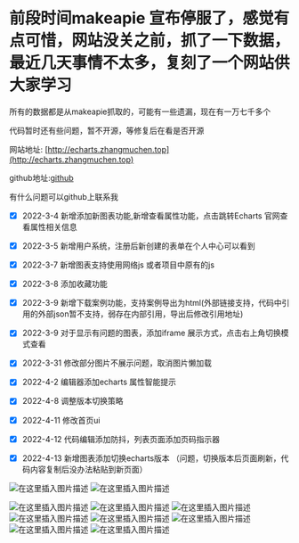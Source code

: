 # 前段时间makeapie 宣布停服了，感觉有点可惜，网站没关之前，抓了一下数据，最近几天事情不太多，复刻了一个网站供大家学习

所有的数据都是从makeapie抓取的，可能有一些遗漏，现在有一万七千多个

代码暂时还有些问题，暂不开源，等修复后在看是否开源

网站地址: [http://echarts.zhangmuchen.top](http://echarts.zhangmuchen.top)

github地址:[github](https://github.com/zhangxiang0316/echartsDemo)

有什么问题可以github上联系我



- [x] 2022-3-4 新增添加新图表功能,新增查看属性功能，点击跳转Echarts 官网查看属性相关信息

- [x] 2022-3-5 新增用户系统，注册后新创建的表单在个人中心可以看到

- [x] 2022-3-7 新增图表支持使用网络js 或者项目中原有的js 

- [x] 2022-3-8 添加收藏功能

- [x] 2022-3-9 新增下载案例功能，支持案例导出为html(外部链接支持，代码中引用的外部json暂不支持，弱存在内部引用，导出后修改引用地址)

- [x] 2022-3-9 对于显示有问题的图表，添加iframe 展示方式，点击右上角切换模式查看

- [x] 2022-3-31 修改部分图片不展示问题，取消图片懒加载

- [x] 2022-4-2  编辑器添加echarts 属性智能提示

- [x] 2022-4-8 调整版本切换策略

- [x] 2022-4-11 修改首页ui

- [x] 2022-4-12 代码编辑添加防抖，列表页面添加页码指示器

- [x] 2022-4-13 新增图表添加切换echarts版本 （问题，切换版本后页面刷新，代码内容复制后没办法粘贴到新页面）





![在这里插入图片描述](https://img-blog.csdnimg.cn/b9626b1349af4204b961d00a186393c4.png?x-oss-process=image/watermark,type_d3F5LXplbmhlaQ,shadow_50,text_Q1NETiBA6L2u5Zue5Y2D6L29,size_20,color_FFFFFF,t_70,g_se,x_16#pic_center)
![在这里插入图片描述](https://img-blog.csdnimg.cn/f03061990c594353bb72600129c8fa8f.png?x-oss-process=image/watermark,type_d3F5LXplbmhlaQ,shadow_50,text_Q1NETiBA6L2u5Zue5Y2D6L29,size_20,color_FFFFFF,t_70,g_se,x_16#pic_center)

![在这里插入图片描述](https://img-blog.csdnimg.cn/c98659d749cd44afba7efa6b75bb7cf1.png?x-oss-process=image/watermark,type_d3F5LXplbmhlaQ,shadow_50,text_Q1NETiBA6L2u5Zue5Y2D6L29,size_20,color_FFFFFF,t_70,g_se,x_16#pic_center)
![在这里插入图片描述](https://img-blog.csdnimg.cn/e6f595bee85a4e72b74e7f9cab259c9f.png?x-oss-process=image/watermark,type_d3F5LXplbmhlaQ,shadow_50,text_Q1NETiBA6L2u5Zue5Y2D6L29,size_20,color_FFFFFF,t_70,g_se,x_16#pic_center)
![在这里插入图片描述](https://img-blog.csdnimg.cn/74cea07f832345e59cf8eeb3304d8a27.png?x-oss-process=image/watermark,type_d3F5LXplbmhlaQ,shadow_50,text_Q1NETiBA6L2u5Zue5Y2D6L29,size_20,color_FFFFFF,t_70,g_se,x_16#pic_center)
![在这里插入图片描述](https://img-blog.csdnimg.cn/559fd1cee8f64b15ae7335ff1883b357.png?x-oss-process=image/watermark,type_d3F5LXplbmhlaQ,shadow_50,text_Q1NETiBA6L2u5Zue5Y2D6L29,size_20,color_FFFFFF,t_70,g_se,x_16#pic_center)
![在这里插入图片描述](https://img-blog.csdnimg.cn/0c9e3e35ec6b42d981bc6cb02986ec97.png?x-oss-process=image/watermark,type_d3F5LXplbmhlaQ,shadow_50,text_Q1NETiBA6L2u5Zue5Y2D6L29,size_20,color_FFFFFF,t_70,g_se,x_16#pic_center)
![在这里插入图片描述](https://img-blog.csdnimg.cn/e83cd74f6c1242bfa528b42c626e180a.png?x-oss-process=image/watermark,type_d3F5LXplbmhlaQ,shadow_50,text_Q1NETiBA6L2u5Zue5Y2D6L29,size_20,color_FFFFFF,t_70,g_se,x_16#pic_center)
![在这里插入图片描述](https://img-blog.csdnimg.cn/754cec7954ad44bb891d9859d4199a97.png?x-oss-process=image/watermark,type_d3F5LXplbmhlaQ,shadow_50,text_Q1NETiBA6L2u5Zue5Y2D6L29,size_20,color_FFFFFF,t_70,g_se,x_16#pic_center)
![在这里插入图片描述](https://img-blog.csdnimg.cn/3555fa15b0874b659ddb27da6d44310f.png?x-oss-process=image/watermark,type_d3F5LXplbmhlaQ,shadow_50,text_Q1NETiBA6L2u5Zue5Y2D6L29,size_20,color_FFFFFF,t_70,g_se,x_16#pic_center)
